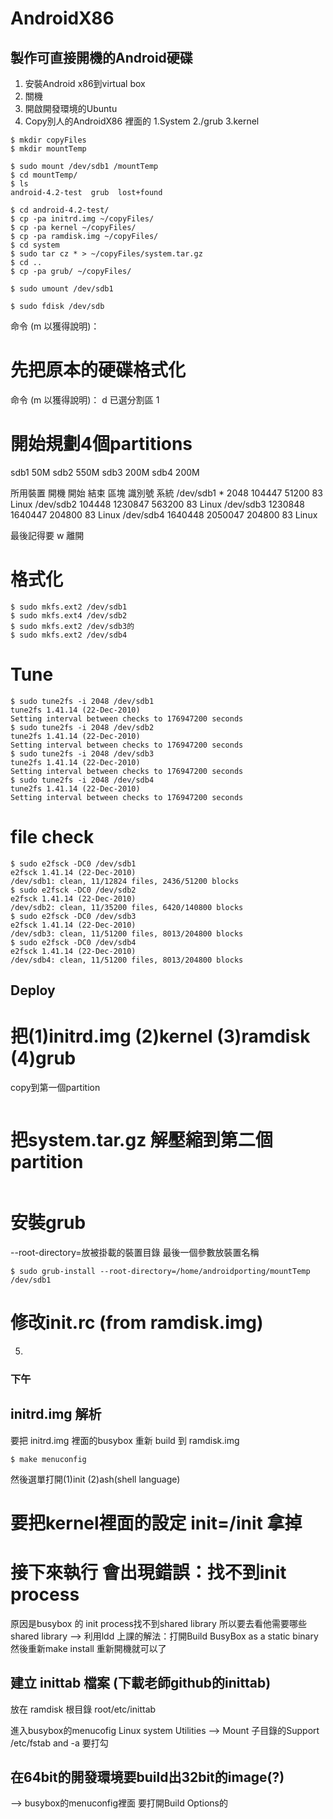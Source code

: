 AndroidX86
==========

## 製作可直接開機的Android硬碟

1. 安裝Android x86到virtual box
2. 關機
3. 開啟開發環境的Ubuntu
4. Copy別人的AndroidX86 裡面的 1.System 2./grub 3.kernel

```
$ mkdir copyFiles
$ mkdir mountTemp

$ sudo mount /dev/sdb1 /mountTemp
$ cd mountTemp/
$ ls
android-4.2-test  grub  lost+found

$ cd android-4.2-test/
$ cp -pa initrd.img ~/copyFiles/
$ cp -pa kernel ~/copyFiles/
$ cp -pa ramdisk.img ~/copyFiles/
$ cd system
$ sudo tar cz * > ~/copyFiles/system.tar.gz
$ cd ..
$ cp -pa grub/ ~/copyFiles/

$ sudo umount /dev/sdb1
```

```
$ sudo fdisk /dev/sdb
```
命令 (m 以獲得說明)：

# 先把原本的硬碟格式化
命令 (m 以獲得說明)： d
已選分割區 1

# 開始規劃4個partitions
sdb1 50M
sdb2 550M
sdb3 200M
sdb4 200M

所用裝置 開機      開始         結束      區塊   識別號  系統
/dev/sdb1   *        2048      104447       51200   83  Linux
/dev/sdb2          104448     1230847      563200   83  Linux
/dev/sdb3         1230848     1640447      204800   83  Linux
/dev/sdb4         1640448     2050047      204800   83  Linux

最後記得要 w 離開

# 格式化
```
$ sudo mkfs.ext2 /dev/sdb1
$ sudo mkfs.ext4 /dev/sdb2
$ sudo mkfs.ext2 /dev/sdb3的
$ sudo mkfs.ext2 /dev/sdb4
```

# Tune
```
$ sudo tune2fs -i 2048 /dev/sdb1
tune2fs 1.41.14 (22-Dec-2010)
Setting interval between checks to 176947200 seconds
$ sudo tune2fs -i 2048 /dev/sdb2
tune2fs 1.41.14 (22-Dec-2010)
Setting interval between checks to 176947200 seconds
$ sudo tune2fs -i 2048 /dev/sdb3
tune2fs 1.41.14 (22-Dec-2010)
Setting interval between checks to 176947200 seconds
$ sudo tune2fs -i 2048 /dev/sdb4
tune2fs 1.41.14 (22-Dec-2010)
Setting interval between checks to 176947200 seconds
```

# file check
```
$ sudo e2fsck -DC0 /dev/sdb1
e2fsck 1.41.14 (22-Dec-2010)
/dev/sdb1: clean, 11/12824 files, 2436/51200 blocks
$ sudo e2fsck -DC0 /dev/sdb2
e2fsck 1.41.14 (22-Dec-2010)
/dev/sdb2: clean, 11/35200 files, 6420/140800 blocks
$ sudo e2fsck -DC0 /dev/sdb3
e2fsck 1.41.14 (22-Dec-2010)
/dev/sdb3: clean, 11/51200 files, 8013/204800 blocks
$ sudo e2fsck -DC0 /dev/sdb4
e2fsck 1.41.14 (22-Dec-2010)
/dev/sdb4: clean, 11/51200 files, 8013/204800 blocks
```

## Deploy

# 把(1)initrd.img (2)kernel (3)ramdisk (4)grub 
copy到第一個partition

```

```
# 把system.tar.gz 解壓縮到第二個partition
```
```

# 安裝grub
--root-directory=放被掛載的裝置目錄
最後一個參數放裝置名稱
```
$ sudo grub-install --root-directory=/home/androidporting/mountTemp /dev/sdb1
```

# 修改init.rc (from ramdisk.img)

5. 


### 下午
## initrd.img 解析
要把 initrd.img 裡面的busybox 重新 build 到 ramdisk.img
```
$ make menuconfig
```
 然後選單打開(1)init (2)ash(shell language)
 
# 要把kernel裡面的設定 init=/init 拿掉

# 接下來執行 會出現錯誤：找不到init process
原因是busybox 的 init process找不到shared library
所以要去看他需要哪些shared library --> 利用ldd
上課的解法：打開Build BusyBox as a static binary
然後重新make install 重新開機就可以了

## 建立 inittab 檔案 (下載老師github的inittab)
放在 ramdisk 根目錄 root/etc/inittab

進入busybox的menucofig
Linux system Utilities --> Mount 
子目錄的Support /etc/fstab and -a 要打勾

## 在64bit的開發環境要build出32bit的image(?)
--> busybox的menuconfig裡面 要打開Build Options的
